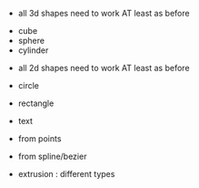 - all 3d shapes need to work AT least as before
 * cube
 * sphere
 * cylinder
 
- all 2d shapes need to work AT least as before
 * circle
 * rectangle
 * text 
 * from points
 
 * from spline/bezier
 * extrusion : different types

